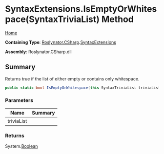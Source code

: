# SyntaxExtensions\.IsEmptyOrWhitespace\(SyntaxTriviaList\) Method

[Home](../../../../README.md)

**Containing Type**: [Roslynator.CSharp](../../README.md)\.[SyntaxExtensions](../README.md)

**Assembly**: Roslynator\.CSharp\.dll

## Summary

Returns true if the list of either empty or contains only whitespace\.

```csharp
public static bool IsEmptyOrWhitespace(this SyntaxTriviaList triviaList)
```

### Parameters

| Name | Summary |
| ---- | ------- |
| triviaList | |

### Returns

System\.[Boolean](https://docs.microsoft.com/en-us/dotnet/api/system.boolean)

